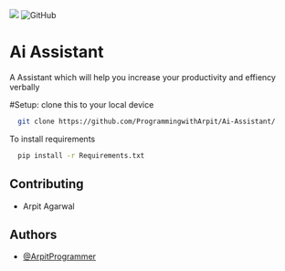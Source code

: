 ![](https://img.shields.io/github/license/ProgrammingwithArpit/Ai-Assistant)
![GitHub](https://img.shields.io/github/followers/ArpitProgrammer?label=Follow%20Me%21&style=social)

# Ai Assistant

A Assistant which will help you increase your productivity and effiency verbally 


#Setup:
clone this to your local device
```bash
  git clone https://github.com/ProgrammingwithArpit/Ai-Assistant/
```
To install requirements 
```bash
  pip install -r Requirements.txt
```
## Contributing

- Arpit Agarwal

  
## Authors

- [@ArpitProgrammer](https://github.com/ArpitProgrammer/)

  
